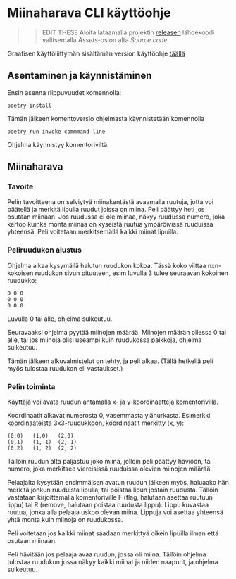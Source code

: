 # Miinaharava CLI käyttöohje

>> EDIT THESE Aloita lataamalla projektin  [releasen](https://github.com/ohjelmistotekniikka-hy/python-todo-app/releases) lähdekoodi valitsemalla _Assets_-osion alta _Source code_.

Graafisen käyttöliittymän sisältämän version käyttöohje [täällä](https://github.com/Deeroil/ot-harjoitustyo/blob/master/dokumentaatio/kayttoohje.md)

## Asentaminen ja käynnistäminen

Ensin asenna riippuvuudet komennolla:

```
poetry install
```

Tämän jälkeen komentoversio ohjelmasta käynnistetään komennolla 

```
poetry run invoke commmand-line
```

Ohjelma käynnistyy komentoriviltä.

## Miinaharava

### Tavoite

Pelin tavoitteena on selviytyä miinakentästä avaamalla ruutuja, jotta voi päätellä ja merkitä lipulla ruudut joissa on miina. Peli päättyy heti jos osutaan miinaan. Jos ruudussa ei ole miinaa, näkyy ruudussa numero, joka kertoo kuinka monta miinaa on kyseistä ruutua ympäröivissä ruuduissa yhteensä. Peli voitetaan merkitsemällä kaikki miinat lipuilla.

### Peliruudukon alustus
Ohjelma alkaa kysymällä halutun ruudukon kokoa. Tässä koko viittaa nxn-kokoisen ruudukon sivun pituuteen, esim luvulla 3 tulee seuraavan kokoinen ruudukko:

```
0 0 0
0 0 0
0 0 0
```

Luvulla 0 tai alle, ohjelma sulkeutuu.

Seuravaaksi ohjelma pyytää miinojen määrää. Miinojen määrän ollessa 0 tai alle, tai jos miinoja olisi useampi kuin ruudukossa paikkoja, ohjelma sulkeutuu.

Tämän jälkeen alkuvalmistelut on tehty, ja peli alkaa. (Tällä hetkellä peli myös tulostaa ruudukon eli vastaukset.)

### Pelin toiminta

Käyttäjä voi avata ruudun antamalla x- ja y-koordinaatteja komentorivillä.

Koordinaatit alkavat numerosta 0, vasemmasta ylänurkasta. Esimerkki koordinaateista 3x3-ruudukkoon, koordinaatit merkitty (x, y):

```
(0,0)   (1,0)   (2,0)
(0,1)   (1, 1)  (2, 1)
(0,2)   (1, 2)  (2, 2)

```

Tällöin ruudun alta paljastuu joko miina, jolloin peli päättyy häviöön, tai numero, joka merkitsee viereisissä ruuduissa olevien miinojen määrää.

Pelaajalta kysytään ensimmäisen avatun ruudun jälkeen myös, haluaako hän merkitä jonkun ruuduista lipulla, tai poistaa lipun jostain ruudusta.
Tällöin vastataan kirjoittamalla komentoriville F (flag, halutaan asettaa ruutuun lippu) tai R (remove, halutaan poistaa ruudusta lippu). Lippu kuvastaa ruutua, jonka alla pelaaja uskoo olevan miina. Lippuja voi asettaa yhteensä yhtä monta kuin miinoja on ruudukossa.

Peli voitetaan jos kaikki miinat saadaan merkittyä oikein lipuilla ilman että osutaan miinaan.

Peli hävitään jos pelaaja avaa ruudun, jossa oli miina. Tällöin ohjelma tulostaa ruudukon jossa näkyy kaikki miinat ja niiden naapurit, ja ohjelma sulkeutuu.



